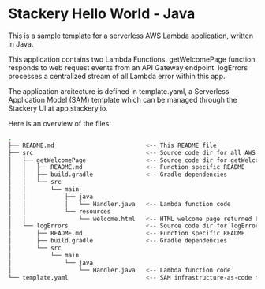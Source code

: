 # Stackery Hello World - Java

This is a sample template for a serverless AWS Lambda application, written in Java.

This application contains two Lambda Functions.  getWelcomePage function
responds to web request events from an API Gateway endpoint.  logErrors
processes a centralized stream of all Lambda error within this app.

The application arcitecture is defined in template.yaml, a Serverless
Application Model (SAM) template which can be managed through the Stackery UI
at app.stackery.io.

Here is an overview of the files:

```bash
.
├── README.md                          <-- This README file
├── src                                <-- Source code dir for all AWS Lambda functions
│   ├── getWelcomePage                 <-- Source code dir for getWelcomePage function
│   │   ├── README.md                  <-- Function specific README
│   │   ├── build.gradle               <-- Gradle dependencies
│   │   └── src
│   │       └── main
│   │           ├── java
│   │           │   └── Handler.java   <-- Lambda function code
│   │           └── resources
│   │               └── welcome.html   <-- HTML welcome page returned by function
│   └── logErrors                      <-- Source code dir for logErrors function
│       ├── README.md                  <-- Function specific README
│       ├── build.gradle               <-- Gradle dependencies
│       └── src
│           └── main
│               └── java
│                   └── Handler.java   <-- Lambda function code
└── template.yaml                      <-- SAM infrastructure-as-code template
```

